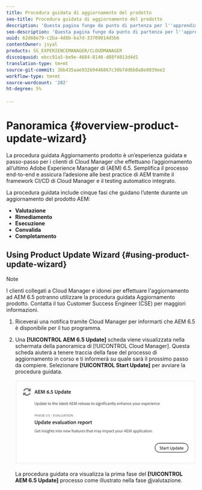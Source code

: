 ```yaml
---
title: Procedura guidata di aggiornamento del prodotto
seo-title: Procedura guidata di aggiornamento del prodotto
description: 'Questa pagina funge da punto di partenza per l''apprendimento della procedura guidata di aggiornamento dei prodotti. '
seo-description: 'Questa pagina funge da punto di partenza per l''apprendimento della procedura guidata di aggiornamento dei prodotti. '
uuid: 62d68e79-c2ba-4d8b-ba7d-33709014d5b6
contentOwner: jsyal
products: SG_EXPERIENCEMANAGER/CLOUDMANAGER
discoiquuid: ebcc91a5-be9e-4684-8146-d88f4013d4d1
translation-type: tm+mt
source-git-commit: 3bb435aae932b9446867c30b7dd6b0a8e0839ee2
workflow-type: tm+mt
source-wordcount: '202'
ht-degree: 5%

---
```



# Panoramica {#overview-product-update-wizard}

La procedura guidata Aggiornamento prodotto è un’esperienza guidata e passo-passo per i clienti di Cloud Manager che effettuano l’aggiornamento all’ultimo Adobe Experience Manager di  (AEM) 6.5. Semplifica il processo end-to-end e assicura l’adesione alle best practice di AEM tramite il framework CI/CD di Cloud Manager e il testing automatico integrato.

La procedura guidata include cinque fasi che guidano l’utente durante un aggiornamento del prodotto AEM:

* **Valutazione**
* **Rimediamento**
* **Esecuzione**
* **Convalida**
* **Completamento**


## Using Product Update Wizard {#using-product-update-wizard}

>[!NOTE]
>
>I clienti collegati a Cloud Manager e idonei per effettuare l&#39;aggiornamento ad AEM 6.5 potranno utilizzare la procedura guidata Aggiornamento prodotto. Contatta il tuo Customer Success Engineer (CSE) per maggiori informazioni.

1. Riceverai una notifica tramite Cloud Manager per informarti che AEM 6.5 è disponibile per il tuo programma.

1. Una **[!UICONTROL AEM 6.5 Update]** scheda viene visualizzata nella schermata della panoramica di [!UICONTROL Cloud Manager]. Questa scheda aiuterà a tenere traccia della fase del processo di aggiornamento in corso e ti informerà su quale sarà il prossimo passo da compiere. Selezionare **[!UICONTROL Start Update]** per avviare la procedura guidata.

   ![](assets/Start-Update.png)

   La procedura guidata ora visualizza la prima fase del **[!UICONTROL AEM 6.5 Update]** processo come illustrato nella fase [di](evaluation.md)valutazione.

